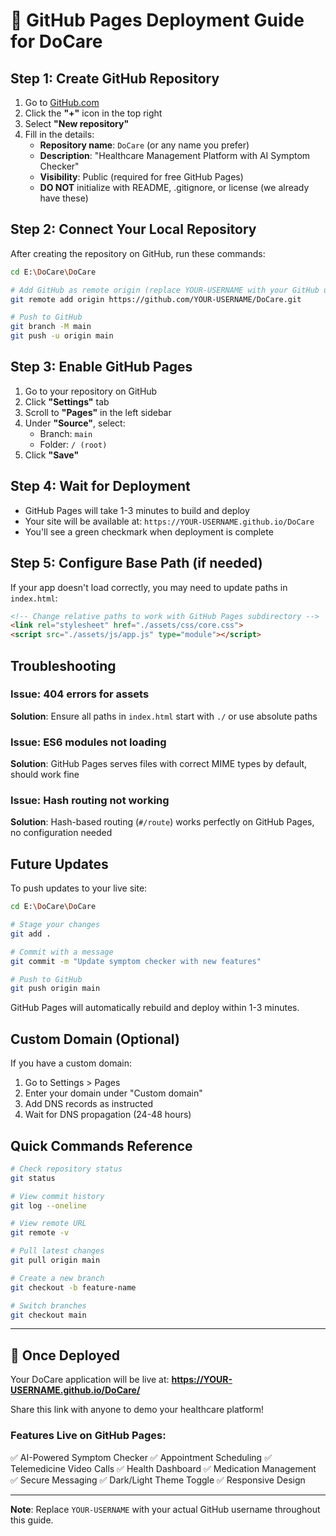 # 🚀 GitHub Pages Deployment Guide for DoCare

## Step 1: Create GitHub Repository

1. Go to [GitHub.com](https://github.com)
2. Click the **"+"** icon in the top right
3. Select **"New repository"**
4. Fill in the details:
   - **Repository name**: `DoCare` (or any name you prefer)
   - **Description**: "Healthcare Management Platform with AI Symptom Checker"
   - **Visibility**: Public (required for free GitHub Pages)
   - **DO NOT** initialize with README, .gitignore, or license (we already have these)

## Step 2: Connect Your Local Repository

After creating the repository on GitHub, run these commands:

```bash
cd E:\DoCare\DoCare

# Add GitHub as remote origin (replace YOUR-USERNAME with your GitHub username)
git remote add origin https://github.com/YOUR-USERNAME/DoCare.git

# Push to GitHub
git branch -M main
git push -u origin main
```

## Step 3: Enable GitHub Pages

1. Go to your repository on GitHub
2. Click **"Settings"** tab
3. Scroll to **"Pages"** in the left sidebar
4. Under **"Source"**, select:
   - Branch: `main`
   - Folder: `/ (root)`
5. Click **"Save"**

## Step 4: Wait for Deployment

- GitHub Pages will take 1-3 minutes to build and deploy
- Your site will be available at: `https://YOUR-USERNAME.github.io/DoCare`
- You'll see a green checkmark when deployment is complete

## Step 5: Configure Base Path (if needed)

If your app doesn't load correctly, you may need to update paths in `index.html`:

```html
<!-- Change relative paths to work with GitHub Pages subdirectory -->
<link rel="stylesheet" href="./assets/css/core.css">
<script src="./assets/js/app.js" type="module"></script>
```

## Troubleshooting

### Issue: 404 errors for assets
**Solution**: Ensure all paths in `index.html` start with `./` or use absolute paths

### Issue: ES6 modules not loading
**Solution**: GitHub Pages serves files with correct MIME types by default, should work fine

### Issue: Hash routing not working
**Solution**: Hash-based routing (`#/route`) works perfectly on GitHub Pages, no configuration needed

## Future Updates

To push updates to your live site:

```bash
cd E:\DoCare\DoCare

# Stage your changes
git add .

# Commit with a message
git commit -m "Update symptom checker with new features"

# Push to GitHub
git push origin main
```

GitHub Pages will automatically rebuild and deploy within 1-3 minutes.

## Custom Domain (Optional)

If you have a custom domain:

1. Go to Settings > Pages
2. Enter your domain under "Custom domain"
3. Add DNS records as instructed
4. Wait for DNS propagation (24-48 hours)

## Quick Commands Reference

```bash
# Check repository status
git status

# View commit history
git log --oneline

# View remote URL
git remote -v

# Pull latest changes
git pull origin main

# Create a new branch
git checkout -b feature-name

# Switch branches
git checkout main
```

---

## 🎉 Once Deployed

Your DoCare application will be live at:
**https://YOUR-USERNAME.github.io/DoCare/**

Share this link with anyone to demo your healthcare platform!

### Features Live on GitHub Pages:
✅ AI-Powered Symptom Checker
✅ Appointment Scheduling
✅ Telemedicine Video Calls
✅ Health Dashboard
✅ Medication Management
✅ Secure Messaging
✅ Dark/Light Theme Toggle
✅ Responsive Design

---

**Note**: Replace `YOUR-USERNAME` with your actual GitHub username throughout this guide.
